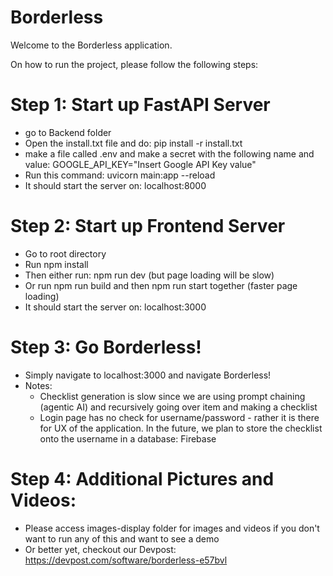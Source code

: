 # Borderless
Welcome to the Borderless application.

On how to run the project, please follow the following steps:

# Step 1: Start up FastAPI Server
- go to Backend folder
- Open the install.txt file and do: pip install -r install.txt
- make a file called .env and make a secret with the following name and value: GOOGLE_API_KEY="Insert Google API Key value"
- Run this command: uvicorn main:app --reload
- It should start the server on: localhost:8000

# Step 2: Start up Frontend Server
- Go to root directory
- Run npm install
- Then either run: npm run dev (but page loading will be slow)
- Or run npm run build and then npm run start together (faster page loading)
- It should start the server on: localhost:3000

# Step 3: Go Borderless!
- Simply navigate to localhost:3000 and navigate Borderless!
- Notes:
    - Checklist generation is slow since we are using prompt chaining (agentic AI) and recursively going over item and making a checklist
    - Login page has no check for username/password - rather it is there for UX of the application. In the future, we plan to store the checklist onto the username in a database: Firebase

# Step 4: Additional Pictures and Videos:
- Please access images-display folder for images and videos if you don't want to run any of this and want to see a demo
- Or better yet, checkout our Devpost: https://devpost.com/software/borderless-e57bvl